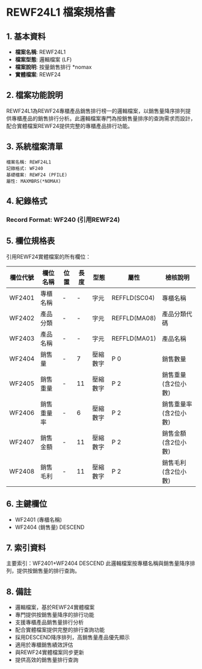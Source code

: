 # REWF24L1 檔案規格書

## 1. 基本資料
- **檔案名稱**: REWF24L1
- **檔案型態**: 邏輯檔案 (LF)
- **檔案說明**: 按量銷售排行 *nomax
- **實體檔案**: REWF24

## 2. 檔案功能說明
REWF24L1為REWF24專櫃產品銷售排行榜一的邏輯檔案，以銷售量降序排列提供專櫃產品的銷售排行分析。此邏輯檔案專門為按銷售量排序的查詢需求而設計，配合實體檔案REWF24提供完整的專櫃產品排行功能。

## 3. 系統檔案清單
```
檔案名稱: REWF24L1
記錄格式: WF240
基礎檔案: REWF24 (PFILE)
屬性: MAXMBRS(*NOMAX)
```

## 4. 紀錄格式
### Record Format: WF240 (引用REWF24)

## 5. 欄位規格表
引用REWF24實體檔案的所有欄位：

| 欄位代號 | 欄位名稱 | 位置 | 長度 | 型態 | 屬性 | 檢核說明 |
|---------|----------|------|------|------|------|----------|
| WF2401 | 專櫃名稱 | - | - | 字元 | REFFLD(SC04) | 專櫃名稱 |
| WF2402 | 產品分類 | - | - | 字元 | REFFLD(MA08) | 產品分類代碼 |
| WF2403 | 產品名稱 | - | - | 字元 | REFFLD(MA01) | 產品名稱 |
| WF2404 | 銷售量 | - | 7 | 壓縮數字 | P 0 | 銷售數量 |
| WF2405 | 銷售重量 | - | 11 | 壓縮數字 | P 2 | 銷售重量(含2位小數) |
| WF2406 | 銷售重量率 | - | 6 | 壓縮數字 | P 2 | 銷售重量率(含2位小數) |
| WF2407 | 銷售金額 | - | 11 | 壓縮數字 | P 2 | 銷售金額(含2位小數) |
| WF2408 | 銷售毛利 | - | 11 | 壓縮數字 | P 2 | 銷售毛利(含2位小數) |

## 6. 主鍵欄位
- WF2401 (專櫃名稱)
- WF2404 (銷售量) DESCEND

## 7. 索引資料
主要索引：WF2401+WF2404 DESCEND
此邏輯檔案按專櫃名稱與銷售量降序排列，提供按銷售量的排行查詢。

## 8. 備註
- 邏輯檔案，基於REWF24實體檔案
- 專門提供按銷售量降序的排行功能
- 支援專櫃產品銷售量排行分析
- 配合實體檔案提供完整的排行查詢功能
- 採用DESCEND降序排列，高銷售量產品優先顯示
- 適用於專櫃銷售績效評估
- 與REWF24實體檔案同步更新
- 提供高效的銷售量排行查詢 